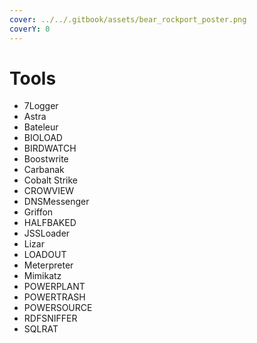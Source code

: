 ```yaml
---
cover: ../../.gitbook/assets/bear_rockport_poster.png
coverY: 0
---
```


# Tools

* 7Logger
* Astra
* Bateleur
* BIOLOAD
* BIRDWATCH
* Boostwrite
* Carbanak
* Cobalt Strike
* CROWVIEW
* DNSMessenger
* Griffon
* HALFBAKED
* JSSLoader
* Lizar
* LOADOUT
* Meterpreter
* Mimikatz
* POWERPLANT
* POWERTRASH
* POWERSOURCE
* RDFSNIFFER
* SQLRAT
